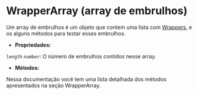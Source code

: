 # WrapperArray (array de embrulhos)

Um array de embrulhos é um objeto que contem uma lista com [Wrappers](../wrapper/README.md), e os alguns métodos para testar esses embrulhos.

- **Propriedades:**

`length` `number`: O número de embrulhos contidos nesse array.

- **Métodos:**

Nessa documentação você tem uma lista detalhada dos métodos apresentados na seção WrapperArray.
